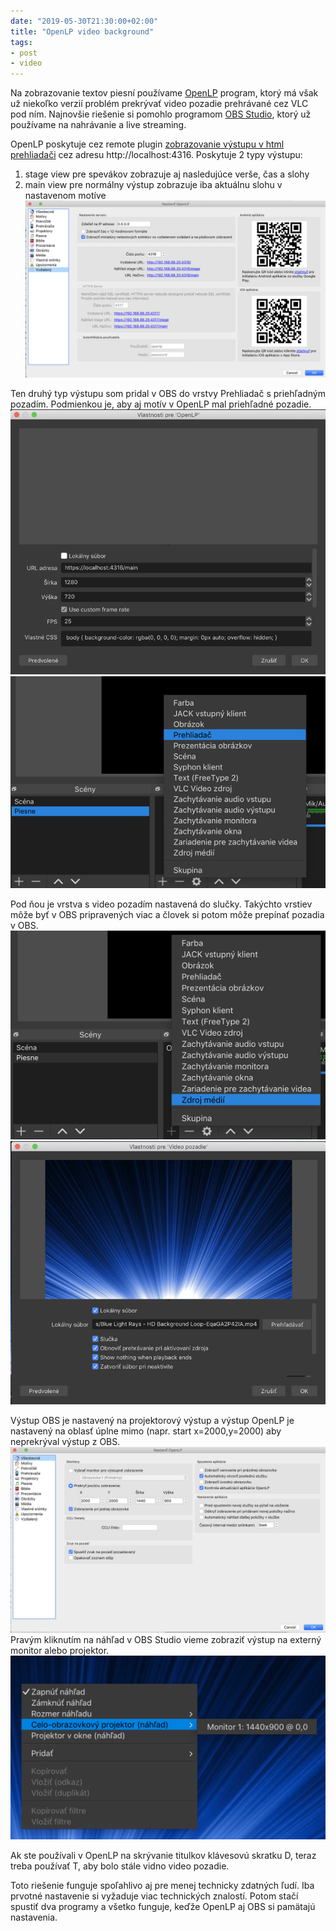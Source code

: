 ```yaml
---
date: "2019-05-30T21:30:00+02:00"
title: "OpenLP video background"
tags:
- post
- video
---
```


Na zobrazovanie textov piesní používame [OpenLP](https://openlp.org/) program, ktorý má však už niekoľko verzií problém prekrývať video pozadie prehrávané cez VLC pod ním. Najnovšie riešenie si pomohlo programom [OBS Studio](https://obsproject.com/), ktorý už používame na nahrávanie a live streaming.

OpenLP poskytuje cez remote plugin [zobrazovanie výstupu v html prehliadači](http://manual.openlp.org/stage_view.html#the-live-view) cez adresu http://localhost:4316. Poskytuje 2 typy výstupu:
1. stage view pre spevákov zobrazuje aj nasledujúce verše, čas a slohy
2. main view pre normálny výstup zobrazuje iba aktuálnu slohu v nastavenom motíve
![](06-openlp-vzdialene-ovladanie.png)

Ten druhý typ výstupu som pridal v OBS do vrstvy Prehliadač s priehľadným pozadím. Podmienkou je, aby aj motív v OpenLP mal priehľadné pozadie.
![](01-obs-zdroj-openlp.png)
![](02-obs-zdroj-prehliadac.png)

Pod ňou je vrstva s video pozadím nastavená do slučky. Takýchto vrstiev môže byť v OBS pripravených viac a človek si potom môže prepínať pozadia v OBS.
![](03-obs-zdroj-medii.png)
![](04-obs-zdroj-video-settings.png)

Výstup OBS je nastavený na projektorový výstup a výstup OpenLP je nastavený na oblasť úplne mimo (napr. start x=2000,y=2000) aby neprekrýval výstup z OBS.
![](05-openlp-obrazovka.png)
Pravým kliknutím na náhľad v OBS Studio vieme zobraziť výstup na externý monitor alebo projektor.
![](07-obs-externy-monitor.png)

Ak ste používali v OpenLP na skrývanie titulkov klávesovú skratku D, teraz treba používať T, aby bolo stále vidno video pozadie.

Toto riešenie funguje spoľahlivo aj pre menej technicky zdatných ľudí. Iba prvotné nastavenie si vyžaduje viac technických znalostí. Potom stačí spustiť dva programy a všetko funguje, keďže OpenLP aj OBS si pamätajú nastavenia.
